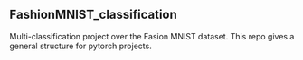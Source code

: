 ## FashionMNIST_classification

Multi-classification project over the Fasion MNIST dataset. This repo gives a general structure for pytorch projects.
